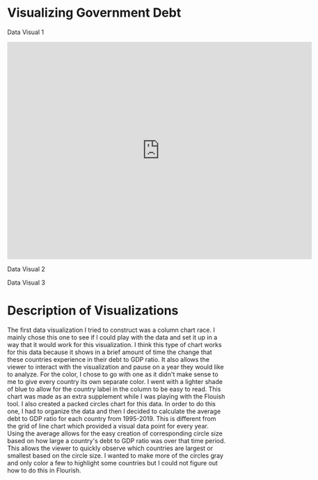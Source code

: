 # Visualizing Government Debt

Data Visual 1
<iframe src="https://data.oecd.org/chart/61Ei" width="700" height="500" style="border: 0" mozallowfullscreen="true" webkitallowfullscreen="true" allowfullscreen="true"><a href="https://data.oecd.org/chart/61Ei" target="_blank">OECD Chart: General government debt, Total, % of GDP, Annual, 2019</a></iframe>

Data Visual 2
<div class="flourish-embed flourish-chart" data-src="visualisation/3155327" data-url="https://flo.uri.sh/visualisation/3155327/embed"><script src="https://public.flourish.studio/resources/embed.js"></script></div>

Data Visual 3
<div class="flourish-embed flourish-bar-chart-race" data-src="visualisation/3158850" data-url="https://flo.uri.sh/visualisation/3158850/embed"><script src="https://public.flourish.studio/resources/embed.js"></script></div>

<div class="flourish-embed flourish-hierarchy" data-src="visualisation/3168437" data-url="https://flo.uri.sh/visualisation/3168437/embed"><script src="https://public.flourish.studio/resources/embed.js"></script></div>



# Description of Visualizations

  The first data visualization I tried to construct was a column chart race. I mainly chose this one to see if I could play with the data and set it up in a way that it would work for this visualization. I think this type of chart works for this data because it shows in a brief amount of time the change that these countries experience in their debt to GDP ratio. It also allows the viewer to interact with the visualization and pause on a year they would like to analyze. For the color, I chose to go with one as it didn't make sense to me to give every country its own separate color. I went with a lighter shade of blue to allow for the country label in the column to be easy to read. This chart was made as an extra supplement while I was playing with the Flouish tool.
  I also created a packed circles chart for this data. In order to do this one, I had to organize the data and then I decided to calculate the average debt to GDP ratio for each country from 1995-2019. This is different from the grid of line chart which provided a visual data point for every year. Using the average allows for the easy creation of corresponding circle size based on how large a country's debt to GDP ratio was over that time period. This allows the viewer to quickly observe which countries are largest or smallest based on the circle size. I wanted to make more of the circles gray and only color a few to highlight some countries but I could not figure out how to do this in Flourish.
